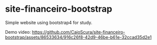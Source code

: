 # site-financeiro-bootstrap
Simple website using bootstrap4 for study.


Demo video:
https://github.com/CaioScura/site-financeiro-bootstrap/assets/86533634/916c26f8-42d9-46be-b61e-32ccad35d2e1
